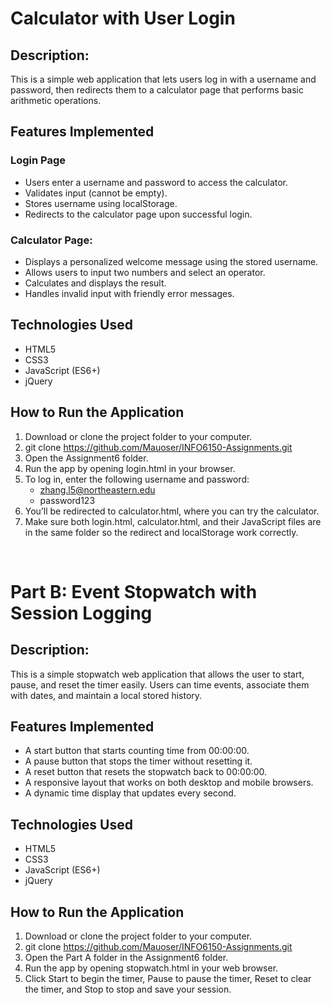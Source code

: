 # Calculator with User Login

## Description:

This is a simple web application that lets users log in with a username and password, then redirects them to a calculator page that performs basic arithmetic operations.

## Features Implemented

### Login Page

- Users enter a username and password to access the calculator.
- Validates input (cannot be empty).
- Stores username using localStorage.
- Redirects to the calculator page upon successful login.

### Calculator Page:

- Displays a personalized welcome message using the stored username.
- Allows users to input two numbers and select an operator.
- Calculates and displays the result.
- Handles invalid input with friendly error messages.

## Technologies Used

- HTML5
- CSS3
- JavaScript (ES6+)
- jQuery

## How to Run the Application

1. Download or clone the project folder to your computer.
2. git clone https://github.com/Mauoser/INFO6150-Assignments.git
3. Open the Assignment6 folder.
4. Run the app by opening login.html in your browser.
5. To log in, enter the following username and password:
   - zhang.l5@northeastern.edu
   - password123
6. You’ll be redirected to calculator.html, where you can try the calculator.
7. Make sure both login.html, calculator.html, and their JavaScript files are in the same folder so the redirect and localStorage work correctly.

<br/>

# Part B: Event Stopwatch with Session Logging

## Description:

This is a simple stopwatch web application that allows the user to start, pause, and reset the timer easily. Users can time events, associate them with dates,
and maintain a local stored history.

## Features Implemented

- A start button that starts counting time from 00:00:00.
- A pause button that stops the timer without resetting it.
- A reset button that resets the stopwatch back to 00:00:00.
- A responsive layout that works on both desktop and mobile browsers.
- A dynamic time display that updates every second.

## Technologies Used

- HTML5
- CSS3
- JavaScript (ES6+)
- jQuery

## How to Run the Application

1. Download or clone the project folder to your computer.
2. git clone https://github.com/Mauoser/INFO6150-Assignments.git
3. Open the Part A folder in the Assignment6 folder.
4. Run the app by opening stopwatch.html in your web browser.
5. Click Start to begin the timer, Pause to pause the timer, Reset to clear the timer, and Stop to stop and save your session.
